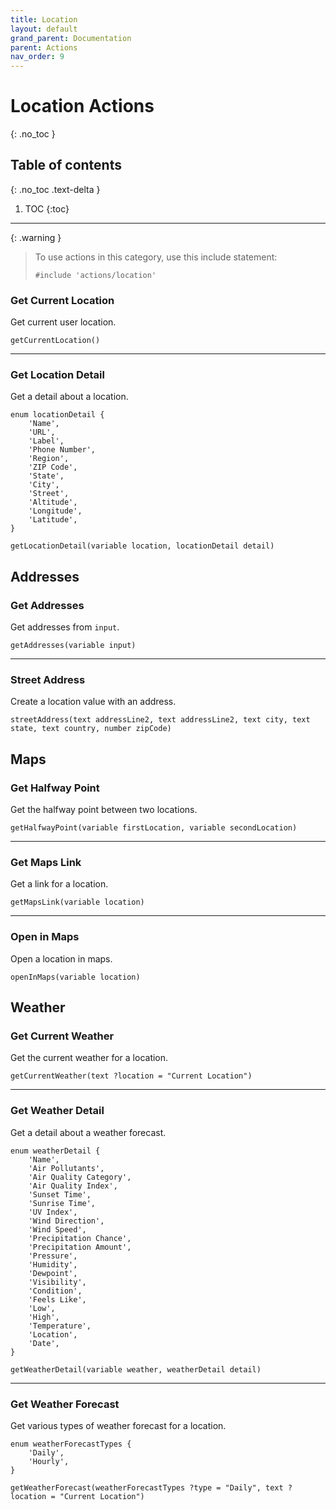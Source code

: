 ```yaml
---
title: Location
layout: default
grand_parent: Documentation
parent: Actions
nav_order: 9
---
```


# Location Actions
{: .no_toc }

## Table of contents
{: .no_toc .text-delta }

1. TOC
{:toc}

---

{: .warning }
> To use actions in this category, use this include statement:
>
> ```
> #include 'actions/location'
> ```

### Get Current Location

Get current user location.

```
getCurrentLocation()
```

---

### Get Location Detail

Get a detail about a location.

```
enum locationDetail {
    'Name',
    'URL',
    'Label',
    'Phone Number',
    'Region',
    'ZIP Code',
    'State',
    'City',
    'Street',
    'Altitude',
    'Longitude',
    'Latitude',
}

getLocationDetail(variable location, locationDetail detail)
```

## Addresses

### Get Addresses

Get addresses from `input`.

```
getAddresses(variable input)
```

---

### Street Address

Create a location value with an address.

```
streetAddress(text addressLine2, text addressLine2, text city, text state, text country, number zipCode)
```

## Maps

### Get Halfway Point

Get the halfway point between two locations.

```
getHalfwayPoint(variable firstLocation, variable secondLocation)
```

---

### Get Maps Link

Get a link for a location.

```
getMapsLink(variable location)
```

---

### Open in Maps

Open a location in maps.

```
openInMaps(variable location)
```

## Weather

### Get Current Weather

Get the current weather for a location.

```
getCurrentWeather(text ?location = "Current Location")
```

---

### Get Weather Detail

Get a detail about a weather forecast.

```
enum weatherDetail {
    'Name',
    'Air Pollutants',
    'Air Quality Category',
    'Air Quality Index',
    'Sunset Time',
    'Sunrise Time',
    'UV Index',
    'Wind Direction',
    'Wind Speed',
    'Precipitation Chance',
    'Precipitation Amount',
    'Pressure',
    'Humidity',
    'Dewpoint',
    'Visibility',
    'Condition',
    'Feels Like',
    'Low',
    'High',
    'Temperature',
    'Location',
    'Date',
}

getWeatherDetail(variable weather, weatherDetail detail)
```

---

### Get Weather Forecast

Get various types of weather forecast for a location.

```
enum weatherForecastTypes {
    'Daily',
    'Hourly',
}

getWeatherForecast(weatherForecastTypes ?type = "Daily", text ?location = "Current Location")
```
